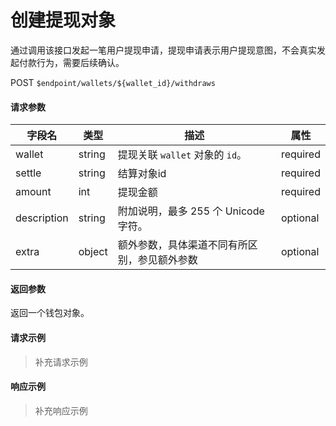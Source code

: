 # 创建提现对象

通过调用该接口发起一笔用户提现申请，提现申请表示用户提现意图，不会真实发起付款行为，需要后续确认。

POST `$endpoint/wallets/${wallet_id}/withdraws`

#### 请求参数

| 字段名         | 类型        | 描述                                                         | 属性          |
| -------------- | ----------- | ------------------------------------------------------------ | ------------- |
| wallet      | string | 提现关联 `wallet` 对象的 `id`。              | required |
| settle          | string | 结算对象id                                   | required |
| amount | int | 提现金额 | required |
| description     | string | 附加说明，最多 255 个 Unicode 字符。         | optional |
| extra           | object      | 额外参数，具体渠道不同有所区别，参见额外参数                 | optional      |

#### 返回参数

返回一个钱包对象。

#### 请求示例

> 补充请求示例

#### 响应示例

> 补充响应示例